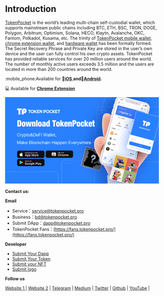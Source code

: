 # Introduction

[TokenPocket](https://www.tokenpocket.pro/) is the world’s leading multi-chain self-custodial wallet, which supports mainstream public chains including BTC, ETH, BSC, TRON, DOGE, Polygon, Arbitrum, Optimism, Solana, HECO, Klaytn, Avalanche, OKC, Fantom, Polkadot, Kusama, etc. The trinity of [TokenPocket mobile wallet](https://tokenpocket.pro/), [chrome extension wallet](https://extension.tokenpocket.pro/#/), and [hardware wallet](http://keypal.pro/) has been formally formed. The Secret Recovery Phrase and Private Key are stored in the user’s own device and the user can fully control his own crypto assets. TokenPocket has provided reliable services for over 20 million users around the world. The number of monthly active users exceeds 3.5 million and the users are located in more than 200 countries around the world.

:mobile\_phone:Available for 🍎[**iOS**](https://apps.apple.com/cn/app/tokenpocket-trusted-wallet/id1436028697)[ ](https://apps.apple.com/hk/app/tp-global-wallet/id6444625622)**and**🤖[**Android**](https://play.google.com/store/apps/details?id=vip.mytokenpocket)**.**

💻 Available for [**Chrome Extension**](https://extension.tokenpocket.pro/#/)

![](.gitbook/assets/tp.png)

**Contact us:**

**Email**

* Service：service@tokenpocket.pro
* Business：bd@tokenpocket.pro
* Submit DApp：dapp@tokenpocket.pro
* TokenPocket Fans：[https://fans.tokenpocket.pro/](https://fans.tokenpocket.pro/)

**Developer**

* [Submit Your Dapp](https://www.tokenpocket.pro/en/submit/dapp)
* [Submit Your Token](https://www.tokenpocket.pro/en/submit/token)
* [Submit your NFT](https://tokenpocket.pro/en/submit/nft)
* [Submit logo](https://help.tokenpocket.pro/en/wallet-operation/how-to-submit-a-token-logo)

**Follow us**

&#x20;[Website 1 ](https://tokenpocket.pro/)| [Website 2](https://tpwallet.io/) |  [Telegram](https://t.me/tokenPocket\_en)  |  [Medium](https://tokenpocket-gm.medium.com/)  |  [Twitter](https://medium.com/@tokenpocket.gm)  |  [Github](https://help.tokenpocket.pro/en/) | [YouTube](https://www.youtube.com/channel/UCudaS5hcbqUaMtOGHmQ2e0A) |

